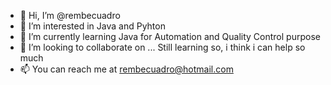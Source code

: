 - 👋 Hi, I’m @rembecuadro
- 👀 I’m interested in Java and Pyhton
- 🌱 I’m currently learning Java for Automation and Quality Control purpose
- 💞️ I’m looking to collaborate on ... Still learning so, i think i can help so much
- 📫 You can reach me at rembecuadro@hotmail.com

<!---
rembecuadro/rembecuadro is a ✨ special ✨ repository because its `README.md` (this file) appears on your GitHub profile.
You can click the Preview link to take a look at your changes.
--->
